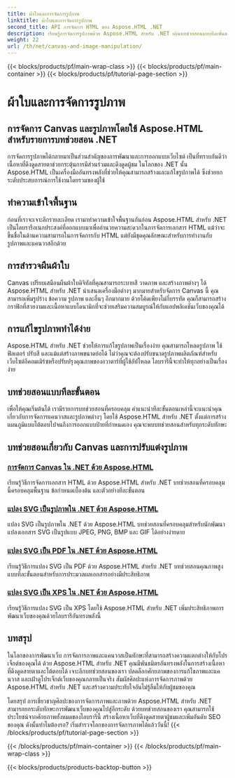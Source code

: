 ```yaml
---
title: ผ้าใบและการจัดการรูปภาพ
linktitle: ผ้าใบและการจัดการรูปภาพ
second_title: API การจัดการ HTML ของ Aspose.HTML .NET
description: เรียนรู้การจัดการรูปภาพด้วย Aspose.HTML สำหรับ .NET ผ่านบทช่วยสอนแบบทีละขั้นตอน ค้นพบพลังของแคนวาสและการแก้ไขรูปภาพ
weight: 22
url: /th/net/canvas-and-image-manipulation/
---
```


{{< blocks/products/pf/main-wrap-class >}}
{{< blocks/products/pf/main-container >}}
{{< blocks/products/pf/tutorial-page-section >}}

# ผ้าใบและการจัดการรูปภาพ


## การจัดการ Canvas และรูปภาพโดยใช้ Aspose.HTML สำหรับรายการบทช่วยสอน .NET

การจัดการรูปภาพได้กลายมาเป็นส่วนสำคัญของการพัฒนาและการออกแบบเว็บไซต์ เป็นที่ทราบกันดีว่าเนื้อหาที่ดึงดูดสายตาช่วยกระตุ้นการมีส่วนร่วมและดึงดูดผู้ชม ในโลกของ .NET นั้น Aspose.HTML เป็นเครื่องมืออันทรงพลังที่ช่วยให้คุณสามารถสร้างและแก้ไขรูปภาพได้ ซึ่งช่วยยกระดับประสบการณ์การใช้งานโดยรวมของผู้ใช้

## ทำความเข้าใจพื้นฐาน

ก่อนที่เราจะเจาะลึกรายละเอียด เรามาทำความเข้าใจพื้นฐานกันก่อน Aspose.HTML สำหรับ .NET เป็นไลบรารีอเนกประสงค์ที่ออกแบบมาเพื่ออำนวยความสะดวกในการจัดการเอกสาร HTML แม้ว่าจะขึ้นชื่อในด้านความสามารถในการจัดการกับ HTML แต่ยังมีชุดคุณลักษณะสำหรับการทำงานกับรูปภาพและแคนวาสอีกด้วย

## การสำรวจผืนผ้าใบ

Canvas เปรียบเสมือนผืนผ้าใบดิจิทัลที่คุณสามารถระบายสี วาดภาพ และสร้างภาพต่างๆ ได้ Aspose.HTML สำหรับ .NET นำเสนอเครื่องมือต่างๆ มากมายสำหรับจัดการ Canvas นี้ คุณสามารถเพิ่มรูปร่าง ข้อความ รูปภาพ และอื่นๆ อีกมากมาย ด้วยโค้ดเพียงไม่กี่บรรทัด คุณก็สามารถสร้างกราฟิกที่สวยงามและเนื้อหาแบบไดนามิกที่จะช่วยเสริมความสมบูรณ์ให้กับแอปพลิเคชันเว็บของคุณได้

## การแก้ไขรูปภาพทำได้ง่าย

Aspose.HTML สำหรับ .NET ช่วยให้การแก้ไขรูปภาพเป็นเรื่องง่าย คุณสามารถโหลดรูปภาพ ใช้ฟิลเตอร์ ปรับสี และแม้แต่สร้างภาพขนาดย่อได้ ไม่ว่าคุณจะต้องปรับขนาดรูปภาพผลิตภัณฑ์สำหรับเว็บไซต์อีคอมเมิร์ซหรือปรับปรุงคุณภาพของอวาตาร์ที่ผู้ใช้อัปโหลด ไลบรารีนี้จะทำให้ทุกอย่างเป็นเรื่องง่าย

## บทช่วยสอนแบบทีละขั้นตอน

เพื่อให้คุณเริ่มต้นได้ เรามีรายการบทช่วยสอนที่ครอบคลุม คำแนะนำทีละขั้นตอนเหล่านี้จะแนะนำคุณเกี่ยวกับการจัดการแคนวาสและรูปภาพต่างๆ โดยใช้ Aspose.HTML สำหรับ .NET ตั้งแต่การสร้างแผนภูมิแบบโต้ตอบไปจนถึงการออกแบบป้ายที่กำหนดเอง คุณจะพบบทช่วยสอนสำหรับทุกระดับทักษะ

## บทช่วยสอนเกี่ยวกับ Canvas และการปรับแต่งรูปภาพ
### [การจัดการ Canvas ใน .NET ด้วย Aspose.HTML](./manipulating-canvas/)
เรียนรู้วิธีการจัดการเอกสาร HTML ด้วย Aspose.HTML สำหรับ .NET บทช่วยสอนที่ครอบคลุมนี้ครอบคลุมพื้นฐาน ข้อกำหนดเบื้องต้น และตัวอย่างทีละขั้นตอน
### [แปลง SVG เป็นรูปภาพใน .NET ด้วย Aspose.HTML](./convert-svg-to-image/)
แปลง SVG เป็นรูปภาพใน .NET ด้วย Aspose.HTML บทช่วยสอนที่ครอบคลุมสำหรับนักพัฒนา แปลงเอกสาร SVG เป็นรูปแบบ JPEG, PNG, BMP และ GIF ได้อย่างง่ายดาย
### [แปลง SVG เป็น PDF ใน .NET ด้วย Aspose.HTML](./convert-svg-to-pdf/)
เรียนรู้วิธีการแปลง SVG เป็น PDF ด้วย Aspose.HTML สำหรับ .NET บทช่วยสอนคุณภาพสูงแบบทีละขั้นตอนสำหรับการประมวลผลเอกสารอย่างมีประสิทธิภาพ
### [แปลง SVG เป็น XPS ใน .NET ด้วย Aspose.HTML](./convert-svg-to-xps/)
เรียนรู้วิธีการแปลง SVG เป็น XPS โดยใช้ Aspose.HTML สำหรับ .NET เพิ่มประสิทธิภาพการพัฒนาเว็บของคุณด้วยไลบรารีอันทรงพลังนี้

## บทสรุป

ในโลกของการพัฒนาเว็บ การจัดการภาพและแคนวาสเป็นทักษะที่สามารถสร้างความแตกต่างให้กับโปรเจ็กต์ของคุณได้ ด้วย Aspose.HTML สำหรับ .NET คุณมีพันธมิตรอันทรงพลังในการสร้างเนื้อหาที่ดึงดูดสายตาและโต้ตอบได้ เจาะลึกบทช่วยสอนของเรา ปลดล็อกศักยภาพของการแก้ไขภาพและแคนวาส และเฝ้าดูโปรเจ็กต์เว็บของคุณกลายเป็นจริง สัมผัสศิลปะแห่งการจัดการภาพด้วย Aspose.HTML สำหรับ .NET และสร้างความประทับใจอันไม่รู้ลืมให้กับผู้ชมของคุณ

โดยสรุป การเชี่ยวชาญศิลปะของการจัดการภาพและภาพด้วย Aspose.HTML สำหรับ .NET สามารถยกระดับทักษะการพัฒนาเว็บของคุณไปสู่อีกระดับ ด้วยบทช่วยสอนของเรา คุณสามารถใช้ประโยชน์จากศักยภาพทั้งหมดของไลบรารีนี้ สร้างเนื้อหาเว็บที่ดึงดูดสายตาผู้ชมและเพิ่มอันดับ SEO ของคุณ ดังนั้นทำไมต้องรอ? เริ่มสำรวจโลกของการจัดการภาพได้แล้ววันนี้!
{{< /blocks/products/pf/tutorial-page-section >}}

{{< /blocks/products/pf/main-container >}}
{{< /blocks/products/pf/main-wrap-class >}}

{{< blocks/products/products-backtop-button >}}
